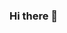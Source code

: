 ### Hi there 👋

<!--
**jordandrad/jordandrad** is a ✨ _special_ ✨ repository because its `README.md` (this file) appears on your GitHub profile.

Here are some ideas to get you started:
# Hi there! 👋 I'm Jordan

I'm a self-taught iOS developer who gets excited about creating intuitive and user-focused apps. 

## 🎯 My Passion Project

My journey in iOS development led me to create [FocusTime](link-to-FocusTime-app), an app now live on the App Store. It's designed to help users worldwide manage their time effectively and track their progress over time. While working on FocusTime, I mastered Swift, UIKit, CoreData, and RevenueCat to ensure the app is not just functional, but also delightful to use.

## 🔧 Tech Toolbox

Here's a bit about what I used in my developer toolbox:

* Swift
* UIKit
* CoreData
* RevenueCat
* RESTful APIs
* Mobile design and architectural patterns

## 🌱 Always Growing

Learning never stops! When I'm not writing code, I'm probably diving into the latest tech trends, exploring new development tools, or brainstorming on how to enhance user experience through technology.

## 🤝 Let's Connect!

Whether you have a question or just want to say hi, I'll be happy to hear from you! I'm open to collaborations and always looking forward to meeting new people who are as passionate about tech as I am.


-->
